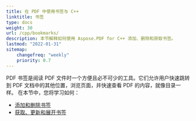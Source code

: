 ```yaml
---
title: 在 PDF 中使用书签与 C++
linktitle: 书签
type: docs
weight: 30
url: /cpp/bookmarks/
description: 本节解释如何使用 Aspose.PDF for C++ 添加、删除和获取书签。
lastmod: "2022-01-31"
sitemap:
    changefreq: "weekly"
    priority: 0.7
---
```


PDF 书签是阅读 PDF 文件时一个方便且必不可少的工具。它们允许用户快速跳转到 PDF 文档中的其他位置，浏览页面，并快速查看 PDF 的内容，就像目录一样。
在本节中，您将学习如何：

- [添加和删除书签](/pdf/cpp/add-and-delete-bookmark/)
- [获取、更新和展开书签](/pdf/cpp/get-update-and-expand-bookmark/)